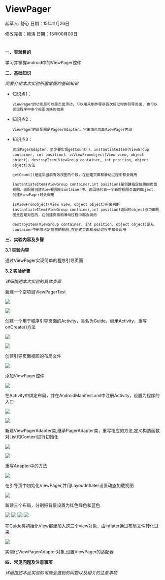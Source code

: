 # ViewPager

起草人: 舒心   日期：15年11月26日

修改完善：赖涛   日期：15年00月00日

# 

**一、实验目的**

学习并掌握android中的ViewPager控件

**二、基础知识**

*简要介绍本次实验所需掌握的基础知识*
   
* 知识点1：

      ViewPager的功能是可以是页面滑动，可以用来制作程序首次启动时的引导页面, 也可以实现程序中多个视图切换的效果

* 知识点2：

      ViewPager的适配器是PageerAdapter。它来填充页面ViewPager内部


* 知识点3：

      实现PagerAdapter，至少要实现getCount()、instantiateItem(ViewGroup container, int position)、isViewFromobject(View view, object object)、destroyItem(ViewGroup container, int position, object object)方法
      
      getCount()是返回当前有效视图的个数，在创建页面和滑动过程中都会调用
      
      instantiateItem(ViewGroup container,int position)是创建指定位置的页面视图，适配器创建View视图到container中。返回值代表一个新增视图页面的Object，创建ViewPager时会调用
      
      isViewFromobject(View view, object object)用来判断instantiateItem(ViewGroup container,int position)返回的object与页面视图是否是对应的，在创建页面和滑动过程中都会调用
      
      destroyItem(ViewGroup container, int position, object object)是从container中删除给定位置的视图,在创建页面和滑动过程中都会调用



   

**三、实验内容及步骤**

**3.1 实验内容**
 
 通过ViewPager实现简单的程序引导页面

**3.2 实验步骤**

*详细描述本次实验的具体步骤*

新建一个空项目ViewPagerTest


![](QQ截图20151130121247.png)

![](QQ截图20151130121357.png)


创建一个用于程序引导页面的Activity，类名为Guide，继承Activity，重写onCreate()方法

![](QQ截图20151130121754.png)

![](QQ截图20151130122334.png)

创建引导页面视图的布局文件

![](QQ截图20151130122532.png)

添加ViewPager控件

![](QQ截图20151130123540.png)

在Activity中绑定布局，并在AndroidManifest.xml中注册Activity，设置为程序的入口

![](QQ截图20151130125204.png)

![](QQ截图20151130125313.png)

新建ViewPagerAdapter类,继承PagerAdapter类，重写相应的方法,定义构造函数对List<View>和Context进行初始化

![](QQ截图.png)

![](QQ截图20151130130610.png)

重写Adapter中的方法

![](QQ截图20151130131715.png)

在引导页中初始化ViewPager,并用LayoutInflater设置动态加载视图

![](QQ截图20151130132241.png)

新建三个布局，分别把背景设置为红色绿色和蓝色

![](QQ截图20151130155944.png)
![](QQ截图20151130160139.png)
![](QQ截图20151130160224.png)
![](QQ截图20151130160300.png)

在Guide类初始化View那里加入这三个view对象，由inflater通过布局文件转化过来

![](QQ截图20151130161034.png)

实例化ViewPagerAdapter对象,设置ViewPager的适配器



**四、常见问题及注意事项**

*详细描述本此实验的可能会遇到的问题以及相关的注意事项*


